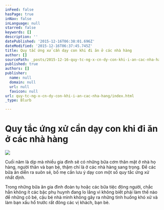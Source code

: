 ```yaml
---
inFeed: false
hasPage: true
inNav: false
inLanguage: null
starred: false
keywords: []
description: ''
datePublished: '2015-12-16T06:38:01.696Z'
dateModified: '2015-12-16T06:37:45.745Z'
title: Quy tắc ứng xử cần dạy con khi đi ăn ở các nhà hàng
author: []
sourcePath: _posts/2015-12-16-quy-tc-ng-x-cn-dy-con-khi-i-an-cac-nha-hang.md
published: true
authors: []
publisher:
  name: null
  domain: null
  url: null
  favicon: null
url: quy-tc-ng-x-cn-dy-con-khi-i-an-cac-nha-hang/index.html
_type: Blurb

---
```

# Quy tắc ứng xử cần dạy con khi đi ăn ở các nhà hàng
![](https://the-grid-user-content.s3-us-west-2.amazonaws.com/e2a4db00-e036-4fc3-a974-ed26bcd046ca.jpg)

Cuối năm là dịp mà nhiều gia đình sẽ có những bữa cơm thân mật ở nhà họ hàng, người thân và bạn bè, thậm chí là ở các nhà hàng sang trọng. Để các bữa ăn diễn ra suôn sẻ, bố mẹ cần lưu ý dạy con một số quy tắc ứng xử nhất định.

Trong những bữa ăn gia đình đoàn tụ hoặc các bữa tiệc đông người, chắc hẳn không ít các bậc phụ huynh đang lo lắng vì không biết phải làm thế nào để những cô bé, cậu bé nhà mình không gây ra những tình huống khó xử và làm bạn xấu hổ trước rất đông các vị khách, bạn bè.